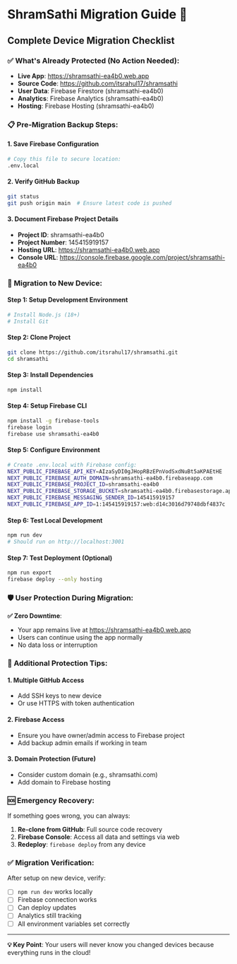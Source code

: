 # ShramSathi Migration Guide 🚀

## Complete Device Migration Checklist

### ✅ What's Already Protected (No Action Needed):
- **Live App**: https://shramsathi-ea4b0.web.app
- **Source Code**: https://github.com/itsrahul17/shramsathi  
- **User Data**: Firebase Firestore (shramsathi-ea4b0)
- **Analytics**: Firebase Analytics (shramsathi-ea4b0)
- **Hosting**: Firebase Hosting (shramsathi-ea4b0)

### 📋 Pre-Migration Backup Steps:

#### 1. Save Firebase Configuration
```bash
# Copy this file to secure location:
.env.local
```

#### 2. Verify GitHub Backup
```bash
git status
git push origin main  # Ensure latest code is pushed
```

#### 3. Document Firebase Project Details
- **Project ID**: shramsathi-ea4b0
- **Project Number**: 145415919157
- **Hosting URL**: https://shramsathi-ea4b0.web.app
- **Console URL**: https://console.firebase.google.com/project/shramsathi-ea4b0

### 🔄 Migration to New Device:

#### Step 1: Setup Development Environment
```bash
# Install Node.js (18+)
# Install Git
```

#### Step 2: Clone Project
```bash
git clone https://github.com/itsrahul17/shramsathi.git
cd shramsathi
```

#### Step 3: Install Dependencies
```bash
npm install
```

#### Step 4: Setup Firebase CLI
```bash
npm install -g firebase-tools
firebase login
firebase use shramsathi-ea4b0
```

#### Step 5: Configure Environment
```bash
# Create .env.local with Firebase config:
NEXT_PUBLIC_FIREBASE_API_KEY=AIzaSyDI0gJHopRBzEPnVodSxdNuBt5aKPAEtHE
NEXT_PUBLIC_FIREBASE_AUTH_DOMAIN=shramsathi-ea4b0.firebaseapp.com
NEXT_PUBLIC_FIREBASE_PROJECT_ID=shramsathi-ea4b0
NEXT_PUBLIC_FIREBASE_STORAGE_BUCKET=shramsathi-ea4b0.firebasestorage.app
NEXT_PUBLIC_FIREBASE_MESSAGING_SENDER_ID=145415919157
NEXT_PUBLIC_FIREBASE_APP_ID=1:145415919157:web:d14c3016d79748dbf4837c
```

#### Step 6: Test Local Development
```bash
npm run dev
# Should run on http://localhost:3001
```

#### Step 7: Test Deployment (Optional)
```bash
npm run export
firebase deploy --only hosting
```

### 🛡️ User Protection During Migration:

**✅ Zero Downtime**: 
- Your app remains live at https://shramsathi-ea4b0.web.app
- Users can continue using the app normally
- No data loss or interruption

### 🔧 Additional Protection Tips:

#### 1. Multiple GitHub Access
- Add SSH keys to new device
- Or use HTTPS with token authentication

#### 2. Firebase Access
- Ensure you have owner/admin access to Firebase project
- Add backup admin emails if working in team

#### 3. Domain Protection (Future)
- Consider custom domain (e.g., shramsathi.com)
- Add domain to Firebase hosting

### 🆘 Emergency Recovery:

If something goes wrong, you can always:
1. **Re-clone from GitHub**: Full source code recovery
2. **Firebase Console**: Access all data and settings via web
3. **Redeploy**: `firebase deploy` from any device

### ✅ Migration Verification:

After setup on new device, verify:
- [ ] `npm run dev` works locally
- [ ] Firebase connection works
- [ ] Can deploy updates
- [ ] Analytics still tracking
- [ ] All environment variables set correctly

---

**💡 Key Point**: Your users will never know you changed devices because everything runs in the cloud!